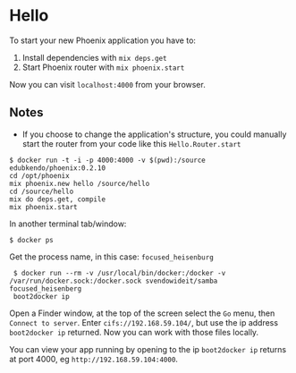# Hello

To start your new Phoenix application you have to:

1. Install dependencies with `mix deps.get`
2. Start Phoenix router with `mix phoenix.start`

Now you can visit `localhost:4000` from your browser.


## Notes

* If you choose to change the application's structure, you could manually start the router from your code like this `Hello.Router.start`

```
$ docker run -t -i -p 4000:4000 -v $(pwd):/source edubkendo/phoenix:0.2.10
cd /opt/phoenix
mix phoenix.new hello /source/hello
cd /source/hello
mix do deps.get, compile
mix phoenix.start
```

In another terminal tab/window:

```
$ docker ps
```

Get the process name, in this case: `focused_heisenburg`

```
 $ docker run --rm -v /usr/local/bin/docker:/docker -v /var/run/docker.sock:/docker.sock svendowideit/samba focused_heisenberg
 boot2docker ip
 ```

 Open a Finder window, at the top of the screen select the `Go` menu, then `Connect to server`. Enter `cifs://192.168.59.104/`, but use the ip address `boot2docker ip` returned. Now you can work with those files locally.

 You can view your app running by opening to the ip `boot2docker ip` returns at port 4000, eg `http://192.168.59.104:4000`.
